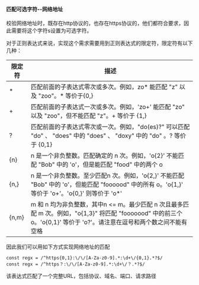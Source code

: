 #### 匹配可选字符--网络地址

校验网络地址时，既存在http协议的，也存在https协议的，他们都符合要求，因此需要将这个字符s设置为可选字符。

对于正则表达式来说，实现这个需求需要用到正则表达式的限定符，限定符有以下几种：


限定符 | 描述
---|---
* | 匹配前面的子表达式零次或多次。例如，zo* 能匹配 "z" 以及 "zoo"。* 等价于{0,}
+ | 匹配前面的子表达式一次或多次。例如，'zo+' 能匹配 "zo" 以及 "zoo"，但不能匹配 "z"。+ 等价于 {1,}
? | 匹配前面的子表达式零次或一次。例如，"do(es)?" 可以匹配 "do" 、 "does" 中的 "does" 、 "doxy" 中的 "do" 。? 等价于 {0,1}
{n} | n 是一个非负整数。匹配确定的 n 次。例如，'o{2}' 不能匹配 "Bob" 中的 'o'，但是能匹配 "food" 中的两个 o
{n,} | n 是一个非负整数。至少匹配n 次。例如，'o{2,}' 不能匹配 "Bob" 中的 'o'，但能匹配 "foooood" 中的所有 o。'o{1,}' 等价于 'o+'。'o{0,}' 则等价于 'o*'
{n,m} | m 和 n 均为非负整数，其中n <= m。最少匹配 n 次且最多匹配 m 次。例如，"o{1,3}" 将匹配 "fooooood" 中的前三个 o。'o{0,1}' 等价于 'o?'。请注意在逗号和两个数之间不能有空格

因此我们可以用如下方式实现网络地址的匹配

```javascripts
const regx = /^https{0,1}:\/\/[A-Za-z0-9].*:\d+\/{0,1}.*?$/
const regx = /^https？:\/\/[A-Za-z0-9].*:\d+\/？.*?$/
```

该表达式匹配了一个完整URL，包括协议、域名、端口、请求路径

